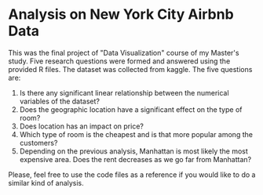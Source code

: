 # Analysis on New York City Airbnb Data

This was the final project of "Data Visualization" course of my Master's study. Five research questions were formed and answered using the provided R files. The dataset was collected from kaggle. The five questions are:
1. Is there any significant linear relationship between the numerical variables of the dataset?
2. Does the geographic location have a significant effect on the type of room?
3. Does location has an impact on price?
4. Which type of room is the cheapest and is that more popular among the customers?
5. Depending on the previous analysis, Manhattan is most likely the most expensive area. Does the rent decreases as we go far from Manhattan?

Please, feel free to use the code files as a reference if you would like to do a similar kind of analysis.
